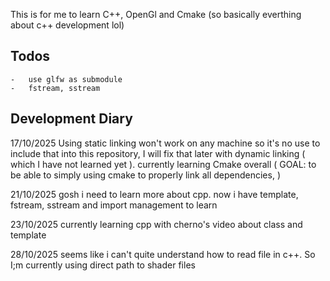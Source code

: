 This is for me to learn C++, OpenGl and Cmake (so basically everthing about c++ development lol)

## Todos 
    -   use glfw as submodule
    -   fstream, sstream

## Development Diary

17/10/2025
  Using static linking won't work on any machine so it's no use to include that into this repository, I will fix that later with dynamic linking ( which I have not learned yet ).
  currently learning Cmake overall (
    GOAL: to be able to simply using cmake to properly link all dependencies,
  )

21/10/2025
  gosh i need to learn more about cpp. now i have template, fstream, sstream and import management to learn

23/10/2025
  currently learning cpp with cherno's video about class and template

28/10/2025
  seems like i can't quite understand how to read file in c++. So I;m currently using direct path to shader files